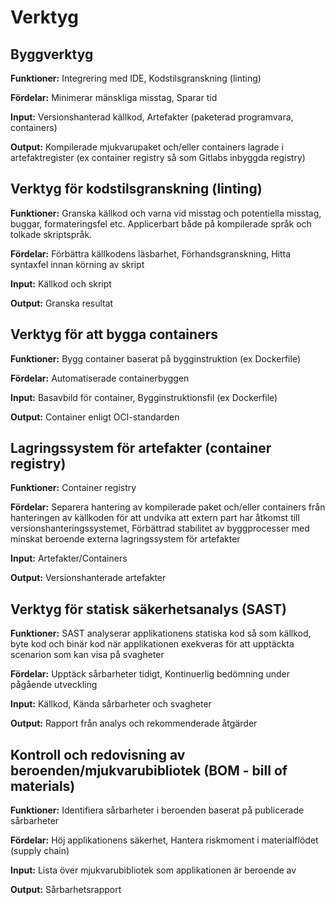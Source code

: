 # Verktyg

  
## Byggverktyg
**Funktioner:**
Integrering med IDE, Kodstilsgranskning (linting)

**Fördelar:**
Minimerar mänskliga misstag, Sparar tid

**Input:**
Versionshanterad källkod, Artefakter (paketerad programvara, containers)

**Output:**
Kompilerade mjukvarupaket och/eller containers lagrade i artefaktregister (ex container registry så som Gitlabs inbyggda registry)

  
## Verktyg för kodstilsgranskning (linting)
**Funktioner:**
Granska källkod och varna vid misstag och potentiella misstag, buggar, formateringsfel etc. Applicerbart både på kompilerade språk och tolkade skriptspråk.

**Fördelar:**
Förbättra källkodens läsbarhet, Förhandsgranskning, Hitta syntaxfel innan körning av skript

**Input:**
Källkod och skript

**Output:**
Granska resultat
  
## Verktyg för att bygga containers
**Funktioner:**
Bygg container baserat på bygginstruktion (ex Dockerfile)

**Fördelar:**
Automatiserade containerbyggen

**Input:**
Basavbild för container, Bygginstruktionsfil (ex Dockerfile)

**Output:**
Container enligt OCI-standarden
  
## Lagringssystem för artefakter (container registry)
**Funktioner:**
Container registry

**Fördelar:**
Separera hantering av kompilerade paket och/eller containers från hanteringen av källkoden för att undvika att extern part har åtkomst till versionshanteringssystemet, 
Förbättrad stabilitet av byggprocesser med minskat beroende externa lagringssystem för artefakter

**Input:**
Artefakter/Containers

**Output:**
Versionshanterade artefakter
  
## Verktyg för statisk säkerhetsanalys (SAST)
**Funktioner:**
SAST analyserar applikationens statiska kod så som källkod, byte kod och binär kod när applikationen exekveras för att upptäckta scenarion som kan visa på svagheter

**Fördelar:**
Upptäck sårbarheter tidigt, Kontinuerlig bedömning under pågående utveckling

**Input:**
Källkod, Kända sårbarheter och svagheter

**Output:**
Rapport från analys och rekommenderade åtgärder
  
## Kontroll och redovisning av beroenden/mjukvarubibliotek (BOM - bill of materials)
**Funktioner:**
Identifiera sårbarheter i beroenden baserat på publicerade sårbarheter

**Fördelar:**
Höj applikationens säkerhet, Hantera riskmoment i materialflödet (supply chain)

**Input:**
Lista över mjukvarubibliotek som applikationen är beroende av

**Output:**
Sårbarhetsrapport